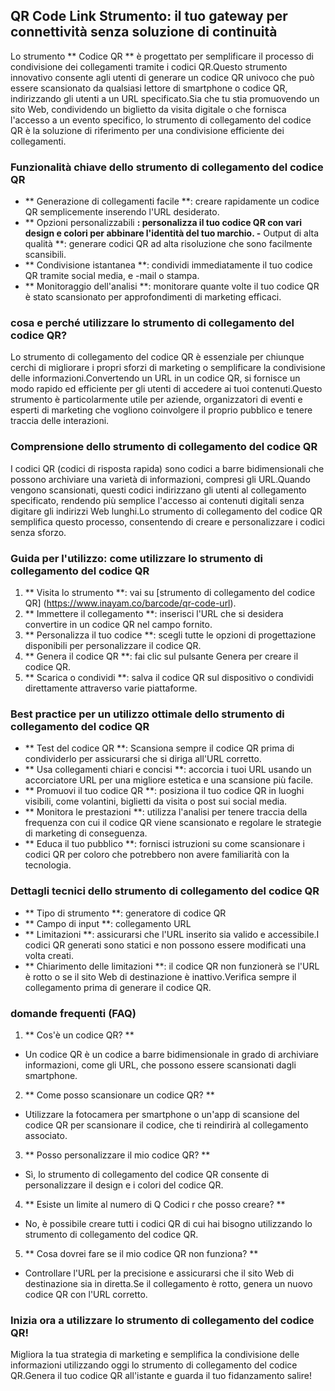 ## QR Code Link Strumento: il tuo gateway per connettività senza soluzione di continuità

Lo strumento ** Codice QR ** è progettato per semplificare il processo di condivisione dei collegamenti tramite i codici QR.Questo strumento innovativo consente agli utenti di generare un codice QR univoco che può essere scansionato da qualsiasi lettore di smartphone o codice QR, indirizzando gli utenti a un URL specificato.Sia che tu stia promuovendo un sito Web, condividendo un biglietto da visita digitale o che fornisca l'accesso a un evento specifico, lo strumento di collegamento del codice QR è la soluzione di riferimento per una condivisione efficiente dei collegamenti.

### Funzionalità chiave dello strumento di collegamento del codice QR
- ** Generazione di collegamenti facile **: creare rapidamente un codice QR semplicemente inserendo l'URL desiderato.
- ** Opzioni personalizzabili **: personalizza il tuo codice QR con vari design e colori per abbinare l'identità del tuo marchio.
-** Output di alta qualità **: generare codici QR ad alta risoluzione che sono facilmente scansibili.
- ** Condivisione istantanea **: condividi immediatamente il tuo codice QR tramite social media, e -mail o stampa.
- ** Monitoraggio dell'analisi **: monitorare quante volte il tuo codice QR è stato scansionato per approfondimenti di marketing efficaci.

### cosa e perché utilizzare lo strumento di collegamento del codice QR?
Lo strumento di collegamento del codice QR è essenziale per chiunque cerchi di migliorare i propri sforzi di marketing o semplificare la condivisione delle informazioni.Convertendo un URL in un codice QR, si fornisce un modo rapido ed efficiente per gli utenti di accedere ai tuoi contenuti.Questo strumento è particolarmente utile per aziende, organizzatori di eventi e esperti di marketing che vogliono coinvolgere il proprio pubblico e tenere traccia delle interazioni.

### Comprensione dello strumento di collegamento del codice QR
I codici QR (codici di risposta rapida) sono codici a barre bidimensionali che possono archiviare una varietà di informazioni, compresi gli URL.Quando vengono scansionati, questi codici indirizzano gli utenti al collegamento specificato, rendendo più semplice l'accesso ai contenuti digitali senza digitare gli indirizzi Web lunghi.Lo strumento di collegamento del codice QR semplifica questo processo, consentendo di creare e personalizzare i codici senza sforzo.

### Guida per l'utilizzo: come utilizzare lo strumento di collegamento del codice QR
1. ** Visita lo strumento **: vai su [strumento di collegamento del codice QR] (https://www.inayam.co/barcode/qr-code-url).
2. ** Immettere il collegamento **: inserisci l'URL che si desidera convertire in un codice QR nel campo fornito.
3. ** Personalizza il tuo codice **: scegli tutte le opzioni di progettazione disponibili per personalizzare il codice QR.
4. ** Genera il codice QR **: fai clic sul pulsante Genera per creare il codice QR.
5. ** Scarica o condividi **: salva il codice QR sul dispositivo o condividi direttamente attraverso varie piattaforme.

### Best practice per un utilizzo ottimale dello strumento di collegamento del codice QR
- ** Test del codice QR **: Scansiona sempre il codice QR prima di condividerlo per assicurarsi che si diriga all'URL corretto.
- ** Usa collegamenti chiari e concisi **: accorcia i tuoi URL usando un accorciatore URL per una migliore estetica e una scansione più facile.
- ** Promuovi il tuo codice QR **: posiziona il tuo codice QR in luoghi visibili, come volantini, biglietti da visita o post sui social media.
- ** Monitora le prestazioni **: utilizza l'analisi per tenere traccia della frequenza con cui il codice QR viene scansionato e regolare le strategie di marketing di conseguenza.
- ** Educa il tuo pubblico **: fornisci istruzioni su come scansionare i codici QR per coloro che potrebbero non avere familiarità con la tecnologia.

### Dettagli tecnici dello strumento di collegamento del codice QR
- ** Tipo di strumento **: generatore di codice QR
- ** Campo di input **: collegamento URL
- ** Limitazioni **: assicurarsi che l'URL inserito sia valido e accessibile.I codici QR generati sono statici e non possono essere modificati una volta creati.
- ** Chiarimento delle limitazioni **: il codice QR non funzionerà se l'URL è rotto o se il sito Web di destinazione è inattivo.Verifica sempre il collegamento prima di generare il codice QR.

### domande frequenti (FAQ)

1. ** Cos'è un codice QR? **
- Un codice QR è un codice a barre bidimensionale in grado di archiviare informazioni, come gli URL, che possono essere scansionati dagli smartphone.

2. ** Come posso scansionare un codice QR? **
- Utilizzare la fotocamera per smartphone o un'app di scansione del codice QR per scansionare il codice, che ti reindirirà al collegamento associato.

3. ** Posso personalizzare il mio codice QR? **
- Sì, lo strumento di collegamento del codice QR consente di personalizzare il design e i colori del codice QR.

4. ** Esiste un limite al numero di Q Codici r che posso creare? **
- No, è possibile creare tutti i codici QR di cui hai bisogno utilizzando lo strumento di collegamento del codice QR.

5. ** Cosa dovrei fare se il mio codice QR non funziona? **
- Controllare l'URL per la precisione e assicurarsi che il sito Web di destinazione sia in diretta.Se il collegamento è rotto, genera un nuovo codice QR con l'URL corretto.

### Inizia ora a utilizzare lo strumento di collegamento del codice QR!
Migliora la tua strategia di marketing e semplifica la condivisione delle informazioni utilizzando oggi lo strumento di collegamento del codice QR.Genera il tuo codice QR all'istante e guarda il tuo fidanzamento salire!